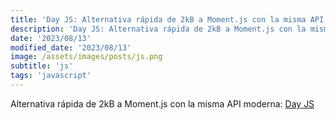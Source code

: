 ```yaml
---
title: 'Day JS: Alternativa rápida de 2kB a Moment.js con la misma API moderna'
description: 'Day JS: Alternativa rápida de 2kB a Moment.js con la misma API moderna.'
date: '2023/08/13'
modified_date: '2023/08/13'
image: /assets/images/posts/js.png
subtitle: 'js'
tags: 'javascript'
---
```


Alternativa rápida de 2kB a Moment.js con la misma API moderna: [Day JS](https://day.js.org/en/)
